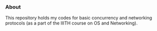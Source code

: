 ### About
This repository holds my codes for basic concurrency and networking protocols (as a part of the IIITH course on OS and Networking).
